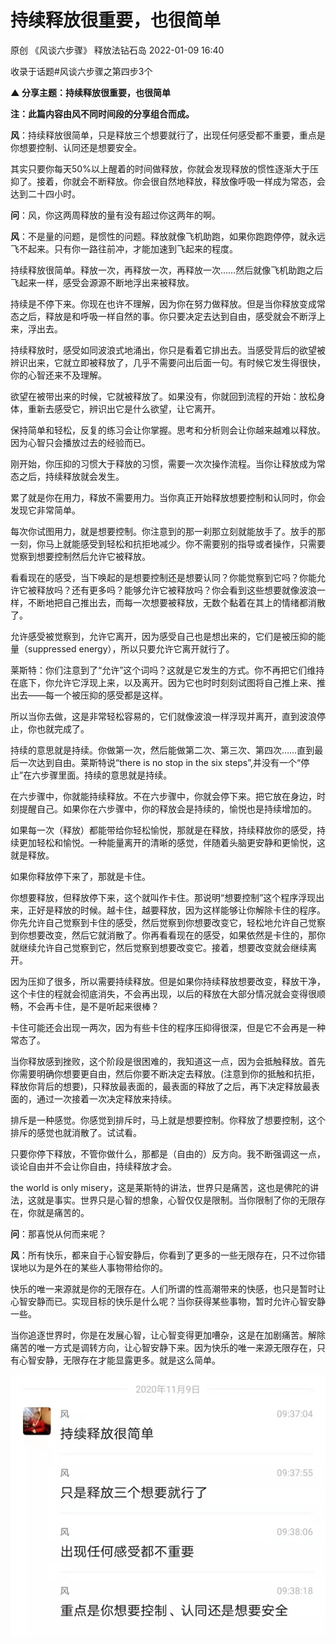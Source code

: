 # 持续释放很重要，也很简单

原创 《风谈六步骤》 释放法钻石岛 2022-01-09 16:40

收录于话题#风谈六步骤之第四步3个


**▲ 分享主题：持续释放很重要，也很简单**

**注：此篇内容由风不同时间段的分享组合而成。**

**风**：持续释放很简单，只是释放三个想要就行了，出现任何感受都不重要，重点是你想要控制、认同还是想要安全。

其实只要你每天50%以上醒着的时间做释放，你就会发现释放的惯性逐渐大于压抑了。接着，你就会不断释放。你会很自然地释放，释放像呼吸一样成为常态，会达到二十四小时。

**问**：风，你这两周释放的量有没有超过你这两年的啊。

**风**：不是量的问题，是惯性的问题。释放就像飞机助跑，如果你跑跑停停，就永远飞不起来。只有你一路往前冲，才能加速到飞起来的程度。

持续释放很简单。释放一次，再释放一次，再释放一次……然后就像飞机助跑之后飞起来一样，感受会源源不断地浮出来被释放。

持续是不停下来。你现在也许不理解，因为你在努力做释放。但是当你释放变成常态之后，释放是和呼吸一样自然的事。你只要决定去达到自由，感受就会不断浮上来，浮出去。

持续释放时，感受如同波浪式地涌出，你只是看着它排出去。当感受背后的欲望被辨识出来，它就立即被释放了，几乎不需要问出后面一句。有时候它发生得很快，你的心智还来不及理解。

欲望在被带出来的时候，它就被释放了。如果没有，你就回到流程的开始：放松身体，重新去感受它，辨识出它是什么欲望，让它离开。

保持简单和轻松，反复的练习会让你掌握。思考和分析则会让你越来越难以释放。因为心智只会播放过去的经验而已。

刚开始，你压抑的习惯大于释放的习惯，需要一次次操作流程。当你让释放成为常态之后，持续释放就会发生。

累了就是你在用力，释放不需要用力。当你真正开始释放想要控制和认同时，你会发现它非常简单。

每次你试图用力，就是想要控制。你注意到的那一刹那立刻就能放手了。放手的那一刻，你马上就能感受到轻松和抗拒地减少。你不需要别的指导或者操作，只需要觉察到想要控制然后允许它被释放。

看看现在的感受，当下唤起的是想要控制还是想要认同？你能觉察到它吗？你能允许它被释放吗？还有更多吗？能够允许它被释放吗？你会看到这些想要就像波浪一样，不断地把自己推出去，而每一次想要被释放，无数个黏着在其上的情绪都消散了。

允许感受被觉察到，允许它离开，因为感受自己也是想出来的，它们是被压抑的能量（suppressed energy），所以只要允许它离开就行了。

莱斯特：你们注意到了“允许”这个词吗？这就是它发生的方式。你不再把它们维持在底下，你允许它浮现上来，以及离开。因为它也时时刻刻试图将自己推上来、推出去——每一个被压抑的感受都是这样。

所以当你去做，这是非常轻松容易的，它们就像波浪一样浮现并离开，直到波浪停止，你也就完成了。

持续的意思就是持续。你做第一次，然后能做第二次、第三次、第四次……直到最后一次达到自由。莱斯特说“there is no stop in the six steps”,并没有一个“停止”在六步骤里面。持续的意思就是持续。

在六步骤中，你就能持续释放。不在六步骤中，你就会停下来。把它放在身边，时刻提醒自己。如果你在六步骤中，你的释放会是持续的，愉悦也是持续增加的。

如果每一次（释放）都能带给你轻松愉悦，那就是在释放，持续释放你的感受，持续更加轻松和愉悦。一种能量离开的清晰的感觉，伴随着头脑更安静和更愉悦，这就是释放。

如果你释放停下来了，那就是卡住。

你想要释放，但释放停下来，这个就叫作卡住。那说明“想要控制”这个程序浮现出来，正好是释放的时候。越卡住，越要释放，因为这样能够让你解除卡住的程序。你先允许自己觉察到卡住的感受，然后觉察到你想要改变它，轻松地允许自己觉察到你想要改变，然后它就消散了。你再看看现在的感受，如果依然是卡住的，那你就继续允许自己觉察到它，然后觉察到想要改变它。接着，想要改变就会继续离开。

因为压抑了很多，所以需要持续释放。但是如果你持续释放想要改变，释放干净，这个卡住的程就会彻底消失，不会再出现，以后的释放在大部分情况就会变得很顺畅，不会再卡住，是不是听起来很棒？

卡住可能还会出现一两次，因为有些卡住的程序压抑得很深，但是它不会再是一种常态了。

当你释放感到挫败，这个阶段是很困难的，我知道这一点，因为会抵触释放。首先你需要明确你想要更自由，然后你要不断决定去释放。(注意到你的抵触和抗拒，释放你背后的想要)，只释放最表面的，最表面的释放了之后，再下决定释放最表面的，通过一次接着一次决定释放来持续。

排斥是一种感觉。你感觉到排斥时，马上就是想要控制。你释放了想要控制，这个排斥的感觉也就消散了。试试看。

只要你停下释放，不管你做什么，那都是（自由的）反方向。我不断强调这一点，谈论自由并不会让你自由，持续释放才会。

the world is only misery，这是莱斯特的讲法，世界只是痛苦，这也是佛陀的讲法，这就是事实。世界只是心智的想象，心智仅仅是限制。当你限制了你的无限存在，你就是痛苦的。

**问**：那喜悦从何而来呢？

**风**：所有快乐，都来自于心智安静后，你看到了更多的一些无限存在，只不过你错误地以为是外在的某些人事物带给你的。

快乐的唯一来源就是你的无限存在。人们所谓的性高潮带来的快感，也只是暂时让心智安静而已。实现目标的快乐是什么呢？当你获得某些事物，暂时允许心智安静一些。

当你追逐世界时，你是在发展心智，让心智变得更加嘈杂，这是在加剧痛苦。解除痛苦的唯一方式是调转方向，让心智安静下来。因为快乐的唯一来源无限存在，只有心智安静，无限存在才能显露更多。就是这么简单。



!["Chat history"](pictures/2022-04-28-12-39-45.png)


 
